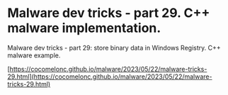 # Malware dev tricks - part 29. C++ malware implementation.

Malware dev tricks - part 29: store binary data in Windows Registry. C++ malware example.    

[https://cocomelonc.github.io/malware/2023/05/22/malware-tricks-29.html](https://cocomelonc.github.io/malware/2023/05/22/malware-tricks-29.html)     
